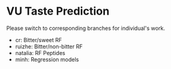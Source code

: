 # VU Taste Prediction

Please switch to corresponding branches for individual's work.

- cr: Bitter/sweet RF
- ruizhe: Bitter/non-bitter RF
- natalia: RF Peptides
- minh: Regression models
